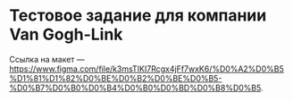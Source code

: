 # Тестовое задание для компании Van Gogh-Link

Ссылка на макет — <https://www.figma.com/file/k3msTIKI7Rcgx4jFf7wxK6/%D0%A2%D0%B5%D1%81%D1%82%D0%BE%D0%B2%D0%BE%D0%B5-%D0%B7%D0%B0%D0%B4%D0%B0%D0%BD%D0%B8%D0%B5>.
